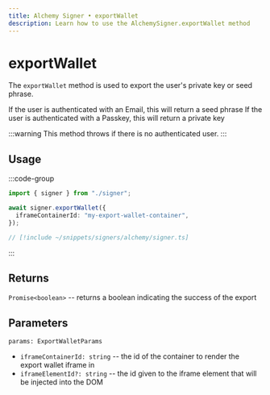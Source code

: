 ```yaml
---
title: Alchemy Signer • exportWallet
description: Learn how to use the AlchemySigner.exportWallet method
---
```



# exportWallet

The `exportWallet` method is used to export the user's private key or seed phrase.

If the user is authenticated with an Email, this will return a seed phrase
If the user is authenticated with a Passkey, this will return a private key

:::warning
This method throws if there is no authenticated user.
:::

## Usage

:::code-group

```ts [example.ts]
import { signer } from "./signer";

await signer.exportWallet({
  iframeContainerId: "my-export-wallet-container",
});
```

```ts [signer.ts]
// [!include ~/snippets/signers/alchemy/signer.ts]
```

:::

## Returns

`Promise<boolean>` -- returns a boolean indicating the success of the export

## Parameters

`params: ExportWalletParams`

- `iframeContainerId: string` -- the id of the container to render the export wallet iframe in
- `iframeElementId?: string` -- the id given to the iframe element that will be injected into the DOM
